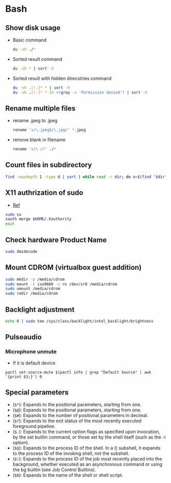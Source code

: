# Bash

## Show disk usage
- Basic command
  ```bash
  du -sh ./*
  ```

- Sorted result command
  ```bash
  du -sh * | sort -h
  ```

- Sorted result with hidden direcotries command
  ```bash
  du -sh .[!.]* * | sort -h
  du -sh .[!.]* * 2> >(grep -v 'Permission denied') | sort -h
  ```

## Rename multiple files
- rename .jpeg to .jpeg
  ```bash
  rename 's/\.jpeg$/\.jpg/' *.jpeg
  ```

- remove blank in filename
  ```bash
  rename 's/\ //' ./*
  ```

## Count files in subdirectory
```bash
find -maxdepth 1 -type d | sort | while read -r dir; do n=$(find "$dir" -type f | wc -l); printf "%4d : %s\n" $n "$dir"; done
```

## X11 authrization of sudo
- [Ref](https://unix.stackexchange.com/questions/110558/su-with-error-x11-connection-rejected-because-of-wrong-authentication)
```bash
sudo su
xauth merge $HOME/.Xauthority
exit
```

## Check hardware Product Name
```bash
sudo dmidecode
```

## Mount CDROM (virtualbox guest addition)
```bash
sudo mkdir -p /media/cdrom
sudo mount -t iso9660 -o ro /dev/sr0 /media/cdrom
sudo umount /media/cdrom
sudo rmdir /media/cdrom
```

## Backlight adjustment

```bash
echo 0 | sudo tee /sys/class/backlight/intel_backlight/brightness
```

## Pulseaudio

### Microphone unmute
- If it is default device
```
pactl set-source-mute $(pactl info | grep "Default Source" | awk '{print $3;}') 0
```

## Special parameters

- (`$*`): Expands to the positional parameters, starting from one.
- (`$@`): Expands to the positional parameters, starting from one.
- (`$#`): Expands to the number of positional parameters in decimal.
- (`$?`): Expands to the exit status of the most recently executed foreground pipeline.
- (`$-`): Expands to the current option flags as specified upon invocation, by the set builtin command, or those set by the shell itself (such as the -i option).
- (`$$`): Expands to the process ID of the shell. In a () subshell, it expands to the process ID of the invoking shell, not the subshell.
- (`$!`): Expands to the process ID of the job most recently placed into the background, whether executed as an asynchronous command or using the bg builtin (see Job Control Builtins).
- (`$0`): Expands to the name of the shell or shell script.

